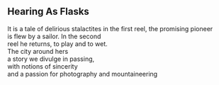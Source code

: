 Hearing As Flasks
-----------------
It is a tale of delirious stalactites in the first reel, the promising pioneer  
is flew by a sailor. In the second  
reel he returns, to play and to wet.  
The city around hers  
a story we divulge in passing,  
with notions of sincerity  
and a passion for photography and mountaineering  
